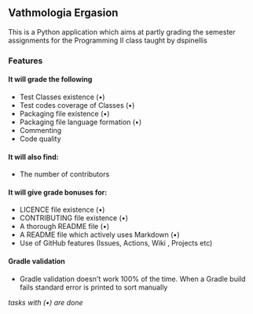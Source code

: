 ## Vathmologia Ergasion
This is a Python application which aims at partly grading the semester assignments for the Programming II class taught 
by dspinellis

### Features
#### It will grade the following
* Test Classes existence (•)
* Test codes coverage of Classes (•)
* Packaging file existence (•)
* Packaging file language formation (•)
* Commenting
* Code quality

#### It will also find:
* The number of contributors 

#### It will give grade bonuses for:
* LICENCE file existence (•)
* CONTRIBUTING file existence (•)
* A thorough README file (•)
* A README file which actively uses Markdown (•)
* Use of GitHub features (Issues, Actions, Wiki , Projects etc)

#### Gradle validation 
- Gradle validation doesn't work 100% of the time. When a Gradle build fails standard error is printed to sort manually

_tasks with (•) are done_